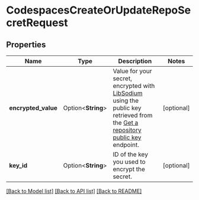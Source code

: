 # CodespacesCreateOrUpdateRepoSecretRequest

## Properties

Name | Type | Description | Notes
------------ | ------------- | ------------- | -------------
**encrypted_value** | Option<**String**> | Value for your secret, encrypted with [LibSodium](https://libsodium.gitbook.io/doc/bindings_for_other_languages) using the public key retrieved from the [Get a repository public key](https://docs.github.com/rest/codespaces/repository-secrets#get-a-repository-public-key) endpoint. | [optional]
**key_id** | Option<**String**> | ID of the key you used to encrypt the secret. | [optional]

[[Back to Model list]](../README.md#documentation-for-models) [[Back to API list]](../README.md#documentation-for-api-endpoints) [[Back to README]](../README.md)


